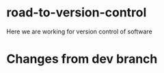 # road-to-version-control
Here we are working for  version control of software


<h1>Changes from dev branch</h1>